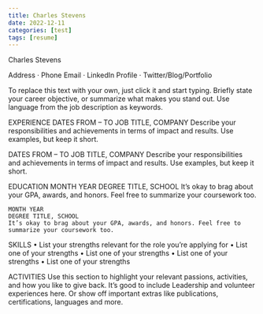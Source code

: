 ```yaml
---
title: Charles Stevens
date: 2022-12-11
categories: [test]
tags: [resume]
---
```

Charles Stevens

Address · Phone
Email · LinkedIn Profile · Twitter/Blog/Portfolio

To replace this text with your own, just click it and start typing. Briefly state your career objective, or summarize what makes you stand out. Use language from the job description as keywords.

EXPERIENCE
    DATES FROM – TO
    JOB TITLE, COMPANY
    Describe your responsibilities and achievements in terms of impact and results. Use examples, but keep it short.

DATES FROM – TO
    JOB TITLE, COMPANY
    Describe your responsibilities and achievements in terms of impact and results. Use examples, but keep it short.

EDUCATION
    MONTH YEAR
    DEGREE TITLE, SCHOOL
    It’s okay to brag about your GPA, awards, and honors. Feel free to summarize your coursework too.

    MONTH YEAR
    DEGREE TITLE, SCHOOL
    It’s okay to brag about your GPA, awards, and honors. Feel free to summarize your coursework too.

SKILLS
    • List your strengths relevant for the role you’re applying for
    • List one of your strengths
    • List one of your strengths
    • List one of your strengths
    • List one of your strengths

ACTIVITIES
    Use this section to highlight your relevant passions, activities, and how you like to give back. It’s good to include Leadership and volunteer experiences here. Or show off important extras like publications, certifications, languages and more.
